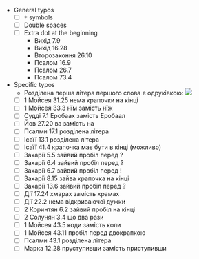 - General typos 
  - [ ] `*` symbols 
  - [ ] Double spaces 
  - [ ] Extra dot at the beginning 
    - Вихід 7.9
    - Вихід 16.28
    - Второзаконня 26.10
    - Псалом 16.9
    - Псалом 26.7
    - Псалом 73.4
- Specific typos 
  - Розділена перша літера першого слова є одруківкою: ![](https://lh3.googleusercontent.com/pw/AP1GczNjNytYdmcklLcxpyY_t3iuEeE568U_KXVShcmvDYaz2bxaJOqph3UOBwJuDZNOrhkWd9GJN08Vh2-hx6iRbniBVtG9obZEM5nsAjpDRaD1AzOlW16zLx80BXgWim1hwfZrYCvlX-hXwZkXZcOVh1sUEQ=w885-h1288-s-no?authuser=0)
  - [ ] 1 Мойсея 31.25 нема крапочки на кінці
  - [ ] 1 Мойсея 33.3 нїм замість нїж 
  - [ ] Судді 7.1 Еробаах замість Еробаал 
  - [ ] Йов 27.20 ва замість на
  - [ ] Псалми 17.1 розділена літера
  - [ ] Ісаїї 13.1 розділена літера
  - [ ] Ісаїї 41.4 крапочка має бути в кінці (можливо)
  - [ ] Захарії 5.5 зайвий пробіл перед ?
  - [ ] Захарії 6.4 зайвий пробіл перед ?
  - [ ] Захарії 6.7 зайвий пробіл перед !
  - [ ] Захарії 8.15 зайва крапочка на кінці
  - [ ] Захарії 13.6 зайвий пробіл перед ?
  - [ ] Дії 17.24 хмарах замість храмах
  - [ ] Дії 22.2 нема відкриваючої дужки
  - [ ] 2 Коринтян 6.2 зайвий пробіл на кінці
  - [ ] 2 Солунян 3.4 що два рази
  - [ ] 1 Мойсея 43.5 коди замість коли 
  - [ ] 1 Мойсея 43.11 пробіл перед двокрапкою 
  - [ ] Псалми 43.1 розділена літера 
  - [ ] Марка 12.28 пруступивши замість приступивши 